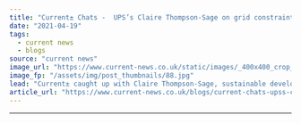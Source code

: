 ```yaml
---
title: "Current± Chats -  UPS’s Claire Thompson-Sage on grid constraints and fleet transition"
date: "2021-04-19"
tags: 
  - current news
  - blogs
source: "current news"
image_url: "https://www.current-news.co.uk/static/images/_400x400_crop_center-center/Arrival-Photo-Credit-UPS.jpg"
image_fp: "/assets/img/post_thumbnails/88.jpg"
lead: "Current± caught up with Claire Thompson-Sage, sustainable development co-ordinator at UPS to discuss the EFLES project, the need for flexibility and what’s next in their vehicle decarbonisation journey."
article_url: "https://www.current-news.co.uk/blogs/current-chats-upss-claire-thompson-sage-of-grid-constraints-and-fleet-transition?utm_source=rss-feeds&utm_medium=rss&utm_campaign=rss"
---
```


---
